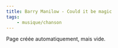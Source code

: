 ```yaml
---
title: Barry Manilow - Could it be magic
tags:
    - musique/chanson
---
```


Page créée automatiquement, mais vide.
